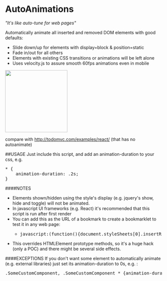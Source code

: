 # AutoAnimations
_"It's like auto-tune for web pages"_

Automatically animate all inserted and removed DOM elements with good defaults:
- Slide down/up for elements with display=block & position=static
- Fade in/out for all others
- Elements with existing CSS transitions or animations will be left alone
- Uses velocity.js to assure smooth 60fps animations even in mobile

<img src="http://i.imgur.com/EMN0gPG.gif" height=200px/>

compare with http://todomvc.com/examples/react/ (that has no autoanimate)

##USAGE
Just include this script, and add an animation-duration to your css, e.g. 

<pre>* { 
    animation-duration: .2s; 
}</pre>

####NOTES
- Elements shown/hidden using the style's display (e.g. jquery's show, hide and toggle) will not be animated.
- In javascript UI frameworks (e.g. React) it's recommended that this script is run after first render 
- You can add this as the URL of a bookmark to create a bookmarklet to test it in any web page:
    - <pre>javascript:(function(){document.styleSheets[0].insertRule("* {animation-duration: .2s}", 0);document.body.appendChild(document.createElement('script')).src='https://rawgit.com/OutSystems/AutoAnimations/master/AutoAnimations.js';})();</pre>
- This overrides HTMLElement prototype methods, so it's a huge hack (only a POC) and there might be several side effects. 

####EXCEPTIONS
If you don't want some element to automatically animate (e.g. external libraries) just set its animation-duration to 0s, e.g. :
<pre>.SomeCustomComponent, .SomeCustomComponent * {animation-duration: 0s; }  </pre>

